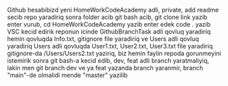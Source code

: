 Github hesabibizd yeni HomeWorkCodeAcademy adli, private, add readme secib repo yaradiriq
sonra folder acib git bash acib, git clone link yazib enter vurub, cd HomeWorkCodeAcademy yazib enter edek
code . yazib VSC kecid edirik 
reponun icinde GithubBranchTask adli qovluq yaradiriq
hemin qovluqda Info.txt, gitignore file yaradiriq ve Users adli qovluq yaradiriq
Users adli qovluqda User1.txt, User2.txt, User3.txt file yaradiriq
gitignore-da /Users/Users2.txt yaziriq, biz hemin  faylin repoda gorunmeyini istemirik
sonra git bash-a kecid edib, dev, feat adli branch yaratmaliyiq, lakin men git branch dev ve ya feat yazanda branch yaranmir, branch "main"-de olmalidi mende "master" yazilib
